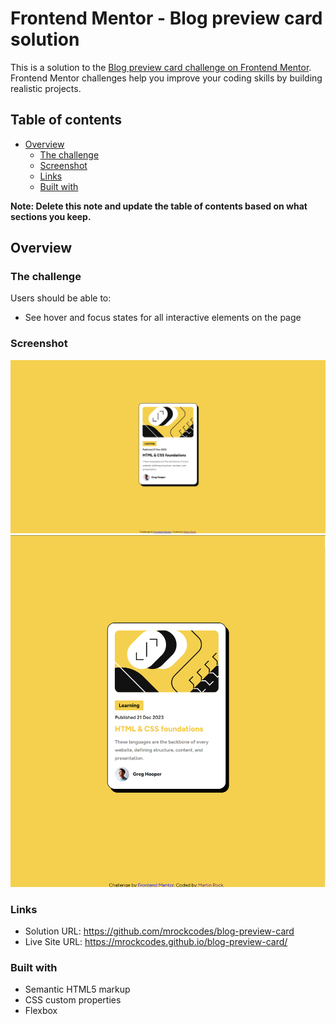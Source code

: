 # Frontend Mentor - Blog preview card solution

This is a solution to the [Blog preview card challenge on Frontend Mentor](https://www.frontendmentor.io/challenges/blog-preview-card-ckPaj01IcS). Frontend Mentor challenges help you improve your coding skills by building realistic projects. 

## Table of contents

- [Overview](#overview)
  - [The challenge](#the-challenge)
  - [Screenshot](#screenshot)
  - [Links](#links)
  - [Built with](#built-with)


**Note: Delete this note and update the table of contents based on what sections you keep.**

## Overview

### The challenge

Users should be able to:

- See hover and focus states for all interactive elements on the page

### Screenshot

![](./assets/images/Screenshot%202024-02-18%20004319.png)
![](./assets/images/Screenshot%202024-02-18%20004443.png)

### Links

- Solution URL: https://github.com/mrockcodes/blog-preview-card
- Live Site URL: https://mrockcodes.github.io/blog-preview-card/

### Built with

- Semantic HTML5 markup
- CSS custom properties
- Flexbox
